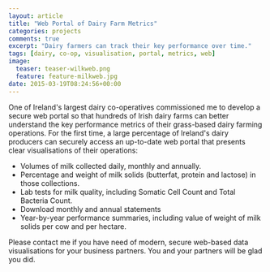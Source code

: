 ```yaml
---
layout: article
title: "Web Portal of Dairy Farm Metrics"
categories: projects
comments: true
excerpt: "Dairy farmers can track their key performance over time."
tags: [dairy, co-op, visualisation, portal, metrics, web]
image:
  teaser: teaser-wilkweb.png
  feature: feature-milkweb.jpg
date: 2015-03-19T08:24:56+00:00
---
```


One of Ireland's largest dairy co-operatives commissioned me to develop a secure web portal so that hundreds of Irish dairy farms can better understand the key performance metrics of their grass-based dairy farming operations.  For the first time, a large percentage of Ireland's dairy producers can securely access an up-to-date web portal that presents clear visualisations of their operations:

* Volumes of milk collected daily, monthly and annually.
* Percentage and weight of milk solids (butterfat, protein and lactose) in those collections.
* Lab tests for milk quality, including Somatic Cell Count and Total Bacteria Count.
* Download monthly and annual statements
* Year-by-year performance summaries, including value of weight of milk solids per cow and per hectare.

Please contact me if you have need of modern, secure web-based data visualisations for your business partners.  You and your partners will be glad you did.
